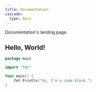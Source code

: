 ```yaml
---
title: Documentation
cascade:
  type: docs
---
```


Documentation's landing page.

## Hello, World!

```go {filename="main.go"}
package main

import "fmt"

func main() {
    fmt.Println("Hi, I'm a code block.")
}
```
